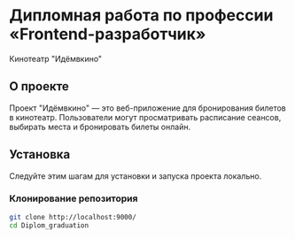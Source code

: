 # Дипломная работа по профессии «Frontend-разработчик»

Кинотеатр "Идёмвкино"

## О проекте

Проект "Идёмвкино" — это веб-приложение для бронирования билетов в кинотеатр. Пользователи могут просматривать расписание сеансов, выбирать места и бронировать билеты онлайн.

## Установка

Следуйте этим шагам для установки и запуска проекта локально.

### Клонирование репозитория

```bash
git clone http://localhost:9000/
cd Diplom_graduation